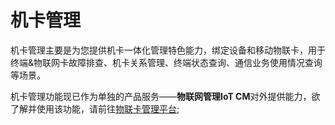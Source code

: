 # 机卡管理
机卡管理主要是为您提供机卡一体化管理特色能力，绑定设备和移动物联卡，用于终端&物联网卡故障排查、机卡关系管理、终端状态查询、通信业务使用情况查询等场景。

机卡管理功能现已作为单独的产品服务——**物联网管理IoT CM**对外提供能力，欲了解并使用该功能，请前往[物联卡管理平台](https://open.iot.10086.cn/develop/machinecard/#/machineCard/list);
